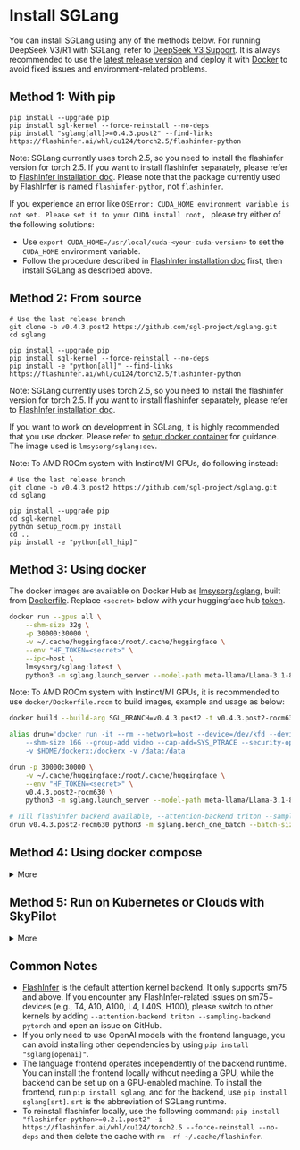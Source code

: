 # Install SGLang

You can install SGLang using any of the methods below. For running DeepSeek V3/R1 with SGLang, refer to [DeepSeek V3 Support](https://github.com/sgl-project/sglang/tree/main/benchmark/deepseek_v3). It is always recommended to use the [latest release version](https://pypi.org/project/sglang/#history) and deploy it with [Docker](https://github.com/sgl-project/sglang/tree/main/benchmark/deepseek_v3#using-docker-recommended) to avoid fixed issues and environment-related problems.

## Method 1: With pip
```
pip install --upgrade pip
pip install sgl-kernel --force-reinstall --no-deps
pip install "sglang[all]>=0.4.3.post2" --find-links https://flashinfer.ai/whl/cu124/torch2.5/flashinfer-python
```

Note: SGLang currently uses torch 2.5, so you need to install the flashinfer version for torch 2.5. If you want to install flashinfer separately, please refer to [FlashInfer installation doc](https://docs.flashinfer.ai/installation.html). Please note that the package currently used by FlashInfer is named `flashinfer-python`, not `flashinfer`.

If you experience an error like `OSError: CUDA_HOME environment variable is not set. Please set it to your CUDA install root`， please try either of the following solutions:

- Use `export CUDA_HOME=/usr/local/cuda-<your-cuda-version>` to set the `CUDA_HOME` environment variable.
- Follow the procedure described in [FlashInfer installation doc](https://docs.flashinfer.ai/installation.html) first, then install SGLang as described above.

## Method 2: From source
```
# Use the last release branch
git clone -b v0.4.3.post2 https://github.com/sgl-project/sglang.git
cd sglang

pip install --upgrade pip
pip install sgl-kernel --force-reinstall --no-deps
pip install -e "python[all]" --find-links https://flashinfer.ai/whl/cu124/torch2.5/flashinfer-python
```

Note: SGLang currently uses torch 2.5, so you need to install the flashinfer version for torch 2.5. If you want to install flashinfer separately, please refer to [FlashInfer installation doc](https://docs.flashinfer.ai/installation.html).

If you want to work on development in SGLang, it is highly recommended that you use docker. Please refer to [setup docker container](https://github.com/sgl-project/sglang/blob/main/docs/developer/development_guide_using_docker.md#setup-docker-container) for guidance. The image used is `lmsysorg/sglang:dev`.

Note: To AMD ROCm system with Instinct/MI GPUs, do following instead:

```
# Use the last release branch
git clone -b v0.4.3.post2 https://github.com/sgl-project/sglang.git
cd sglang

pip install --upgrade pip
cd sgl-kernel
python setup_rocm.py install
cd ..
pip install -e "python[all_hip]"
```

## Method 3: Using docker
The docker images are available on Docker Hub as [lmsysorg/sglang](https://hub.docker.com/r/lmsysorg/sglang/tags), built from [Dockerfile](https://github.com/sgl-project/sglang/tree/main/docker).
Replace `<secret>` below with your huggingface hub [token](https://huggingface.co/docs/hub/en/security-tokens).

```bash
docker run --gpus all \
    --shm-size 32g \
    -p 30000:30000 \
    -v ~/.cache/huggingface:/root/.cache/huggingface \
    --env "HF_TOKEN=<secret>" \
    --ipc=host \
    lmsysorg/sglang:latest \
    python3 -m sglang.launch_server --model-path meta-llama/Llama-3.1-8B-Instruct --host 0.0.0.0 --port 30000
```

Note: To AMD ROCm system with Instinct/MI GPUs, it is recommended to use `docker/Dockerfile.rocm` to build images, example and usage as below:

```bash
docker build --build-arg SGL_BRANCH=v0.4.3.post2 -t v0.4.3.post2-rocm630 -f Dockerfile.rocm .

alias drun='docker run -it --rm --network=host --device=/dev/kfd --device=/dev/dri --ipc=host \
    --shm-size 16G --group-add video --cap-add=SYS_PTRACE --security-opt seccomp=unconfined \
    -v $HOME/dockerx:/dockerx -v /data:/data'

drun -p 30000:30000 \
    -v ~/.cache/huggingface:/root/.cache/huggingface \
    --env "HF_TOKEN=<secret>" \
    v0.4.3.post2-rocm630 \
    python3 -m sglang.launch_server --model-path meta-llama/Llama-3.1-8B-Instruct --host 0.0.0.0 --port 30000

# Till flashinfer backend available, --attention-backend triton --sampling-backend pytorch are set by default
drun v0.4.3.post2-rocm630 python3 -m sglang.bench_one_batch --batch-size 32 --input 1024 --output 128 --model amd/Meta-Llama-3.1-8B-Instruct-FP8-KV --tp 8 --quantization fp8
```

## Method 4: Using docker compose

<details>
<summary>More</summary>

> This method is recommended if you plan to serve it as a service.
> A better approach is to use the [k8s-sglang-service.yaml](https://github.com/sgl-project/sglang/blob/main/docker/k8s-sglang-service.yaml).

1. Copy the [compose.yml](https://github.com/sgl-project/sglang/blob/main/docker/compose.yaml) to your local machine
2. Execute the command `docker compose up -d` in your terminal.
</details>

## Method 5: Run on Kubernetes or Clouds with SkyPilot

<details>
<summary>More</summary>

To deploy on Kubernetes or 12+ clouds, you can use [SkyPilot](https://github.com/skypilot-org/skypilot).

1. Install SkyPilot and set up Kubernetes cluster or cloud access: see [SkyPilot's documentation](https://skypilot.readthedocs.io/en/latest/getting-started/installation.html).
2. Deploy on your own infra with a single command and get the HTTP API endpoint:
<details>
<summary>SkyPilot YAML: <code>sglang.yaml</code></summary>

```yaml
# sglang.yaml
envs:
  HF_TOKEN: null

resources:
  image_id: docker:lmsysorg/sglang:latest
  accelerators: A100
  ports: 30000

run: |
  conda deactivate
  python3 -m sglang.launch_server \
    --model-path meta-llama/Llama-3.1-8B-Instruct \
    --host 0.0.0.0 \
    --port 30000
```
</details>

```bash
# Deploy on any cloud or Kubernetes cluster. Use --cloud <cloud> to select a specific cloud provider.
HF_TOKEN=<secret> sky launch -c sglang --env HF_TOKEN sglang.yaml

# Get the HTTP API endpoint
sky status --endpoint 30000 sglang
```
3. To further scale up your deployment with autoscaling and failure recovery, check out the [SkyServe + SGLang guide](https://github.com/skypilot-org/skypilot/tree/master/llm/sglang#serving-llama-2-with-sglang-for-more-traffic-using-skyserve).
</details>

## Common Notes
- [FlashInfer](https://github.com/flashinfer-ai/flashinfer) is the default attention kernel backend. It only supports sm75 and above. If you encounter any FlashInfer-related issues on sm75+ devices (e.g., T4, A10, A100, L4, L40S, H100), please switch to other kernels by adding `--attention-backend triton --sampling-backend pytorch` and open an issue on GitHub.
- If you only need to use OpenAI models with the frontend language, you can avoid installing other dependencies by using `pip install "sglang[openai]"`.
- The language frontend operates independently of the backend runtime. You can install the frontend locally without needing a GPU, while the backend can be set up on a GPU-enabled machine. To install the frontend, run `pip install sglang`, and for the backend, use `pip install sglang[srt]`. `srt` is the abbreviation of SGLang runtime.
- To reinstall flashinfer locally, use the following command: `pip install "flashinfer-python>=0.2.1.post2" -i https://flashinfer.ai/whl/cu124/torch2.5 --force-reinstall --no-deps` and then delete the cache with `rm -rf ~/.cache/flashinfer`.

